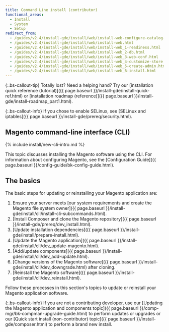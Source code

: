```yaml
---
title: Command Line install (contributor)
functional_areas:
  - Install
  - System
  - Setup
redirect_from:
  - /guides/v2.4/install-gde/install/web/install-web-configure-catalog-search.html
  - /guides/v2.4/install-gde/install/web/install-web.html
  - /guides/v2.4/install-gde/install/web/install-web_1-readiness.html
  - /guides/v2.4/install-gde/install/web/install-web_2-db.html
  - /guides/v2.4/install-gde/install/web/install-web_3-web-conf.html
  - /guides/v2.4/install-gde/install/web/install-web_4-customize-store.html
  - /guides/v2.4/install-gde/install/web/install-web_5-create-admin.html
  - /guides/v2.4/install-gde/install/web/install-web_6-install.html
---
```


{:.bs-callout-tip}
Totally lost? Need a helping hand? Try our [installation quick reference (tutorial)]({{ page.baseurl }}/install-gde/install-quick-ref.html) or [installation roadmap (reference)]({{ page.baseurl }}/install-gde/install-roadmap_part1.html).

{:.bs-callout-info}
If you chose to enable SELinux, see [SELinux and iptables]({{ page.baseurl }}/install-gde/prereq/security.html).

## Magento command-line interface (CLI)

{% include install/new-cli-intro.md %}

This topic discusses installing the Magento software using the CLI. For information about configuring Magento, see the [Configuration Guide]({{ page.baseurl }}/config-guide/bk-config-guide.html).

## The basics

The basic steps for updating or reinstalling your Magento application are:

1. Ensure your server meets [our system requirements and create the Magento file system owner]({{ page.baseurl }}/install-gde/install/cli/install-cli-subcommands.html).
1. [Install Composer and clone the Magento repository]({{ page.baseurl }}/install-gde/prereq/dev_install.html).
1. [Update installation dependencies]({{ page.baseurl }}/install-gde/install/prepare-install.html).
1. [Update the Magento application]({{ page.baseurl }}/install-gde/install/cli/dev_update-magento.html).
1. [Add/update components]({{ page.baseurl }}/install-gde/install/cli/dev_add-update.html).
1. [Change versions of the Magento software]({{ page.baseurl }}/install-gde/install/cli/dev_downgrade.html) after cloning.
1. [Reinstall the Magento software]({{ page.baseurl }}/install-gde/install/cli/dev_reinstall.html).

Follow these processes in this section's topics to update or reinstall your Magento application software.

 {:.bs-callout-info}
If you are not a contributing developer, use our [Updating the Magento application and components topic]({{ page.baseurl }}/comp-mgr/bk-compman-upgrade-guide.html) to perform updates or upgrades or our [Quick start install (non-contributor) topic]({{ page.baseurl }}/install-gde/composer.html) to perform a brand new install.
